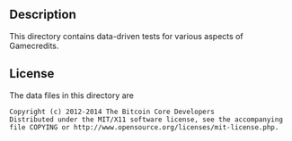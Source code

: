 Description
------------

This directory contains data-driven tests for various aspects of Gamecredits.

License
--------

The data files in this directory are

    Copyright (c) 2012-2014 The Bitcoin Core Developers
    Distributed under the MIT/X11 software license, see the accompanying
    file COPYING or http://www.opensource.org/licenses/mit-license.php.

